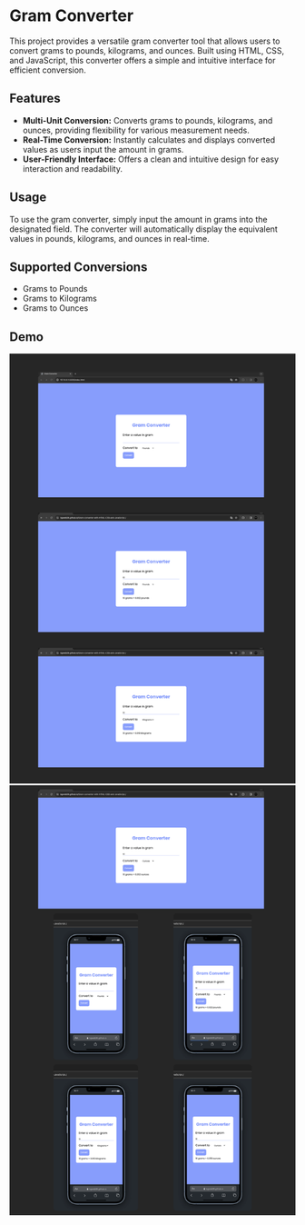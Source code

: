 # Gram Converter

This project provides a versatile gram converter tool that allows users to convert grams to pounds, kilograms, and ounces. Built using HTML, CSS, and JavaScript, this converter offers a simple and intuitive interface for efficient conversion.

## Features

- **Multi-Unit Conversion:** Converts grams to pounds, kilograms, and ounces, providing flexibility for various measurement needs.
- **Real-Time Conversion:** Instantly calculates and displays converted values as users input the amount in grams.
- **User-Friendly Interface:** Offers a clean and intuitive design for easy interaction and readability.

## Usage

To use the gram converter, simply input the amount in grams into the designated field. The converter will automatically display the equivalent values in pounds, kilograms, and ounces in real-time.

## Supported Conversions

- Grams to Pounds
- Grams to Kilograms
- Grams to Ounces

## Demo

![Gram Converter Image](https://github.com/BGWEB08/README.md-IMAGES/blob/main/JavaScript%20Trials/Gram%20Converter/gramconverter-img.png?raw=true)
![Gram Converter Image](https://github.com/BGWEB08/README.md-IMAGES/blob/main/JavaScript%20Trials/Gram%20Converter/gramconverter-img-2.png?raw=true)
